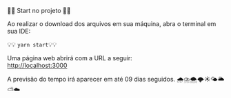 📍📍 Start no projeto 📍📍

Ao realizar o download dos arquivos em sua máquina, abra o terminal em sua IDE: 

💡💡 `yarn start`💡💡

Uma página web abrirá com a URL a seguir: \
[http://localhost:3000](http://localhost:3000)

A previsão do tempo irá aparecer em até 09 dias seguidos. 
🌧️⛈️🌨️🌩️☀️🌤️🌥️⛅☁️
